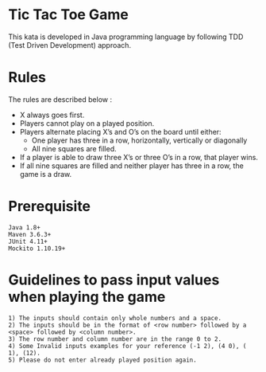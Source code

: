 # Tic Tac Toe Game
 This kata is developed in Java programming language by following TDD (Test Driven Development) approach.

# Rules
 The rules are described below :

 - X always goes first.
 - Players cannot play on a played position.
 - Players alternate placing X’s and O’s on the board until either:
 	- One player has three in a row, horizontally, vertically or diagonally
 	- All nine squares are filled.
 - If a player is able to draw three X’s or three O’s in a row, that player wins.
 - If all nine squares are filled and neither player has three in a row, the game is a draw.

# Prerequisite
 ~~~
 Java 1.8+
 Maven 3.6.3+
 JUnit 4.11+
 Mockito 1.10.19+
 ~~~
# Guidelines to pass input values when playing the game
~~~
1) The inputs should contain only whole numbers and a space.
2) The inputs should be in the format of <row number> followed by a <space> followed by <column number>.
3) The row number and column number are in the range 0 to 2.
4) Some Invalid inputs examples for your reference (-1 2), (4 0), ( 1), (12).
5) Please do not enter already played position again.
~~~